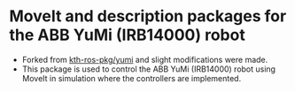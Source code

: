# MoveIt and description packages for the ABB YuMi (IRB14000) robot


* Forked from [kth-ros-pkg/yumi](https://github.com/kth-ros-pkg/yumi) and slight modifications were made.
* This package is used to control the ABB YuMi (IRB14000) robot using MoveIt in simulation where the controllers are implemented.
